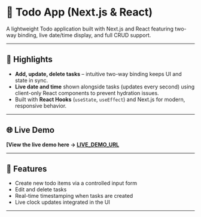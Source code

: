 # 📝 Todo App (Next.js & React)

A lightweight Todo application built with Next.js and React featuring two-way binding, live date/time display, and full CRUD support.

---

## 🚀 Highlights

- **Add, update, delete tasks** – intuitive two-way binding keeps UI and state in sync.
- **Live date and time** shown alongside tasks (updates every second) using client-only React components to prevent hydration issues.
- Built with **React Hooks** (`useState`, `useEffect`) and Next.js for modern, responsive behavior.

---

## 🌐 Live Demo

**[View the live demo here → [LIVE_DEMO_URL]([(https://skmdjeesan.github.io/Todo-App/)])**  

---

## 🧩 Features

- Create new todo items via a controlled input form  
- Edit and delete tasks  
- Real-time timestamping when tasks are created  
- Live clock updates integrated in the UI

---

